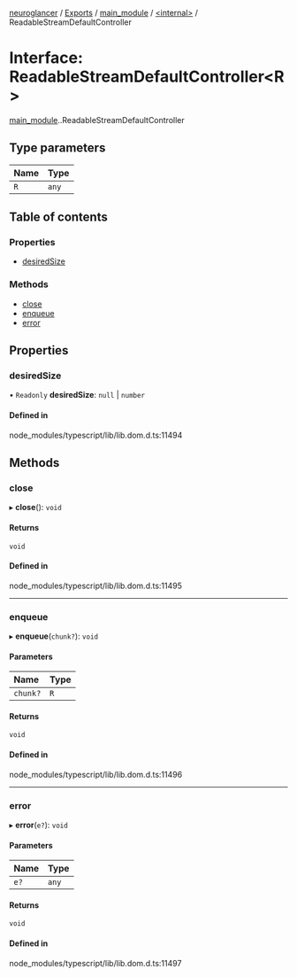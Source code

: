 [neuroglancer](../README.md) / [Exports](../modules.md) / [main\_module](../modules/main_module.md) / [<internal\>](../modules/main_module._internal_.md) / ReadableStreamDefaultController

# Interface: ReadableStreamDefaultController<R\>

[main_module](../modules/main_module.md).[<internal>](../modules/main_module._internal_.md).ReadableStreamDefaultController

## Type parameters

| Name | Type |
| :------ | :------ |
| `R` | `any` |

## Table of contents

### Properties

- [desiredSize](main_module._internal_.ReadableStreamDefaultController.md#desiredsize)

### Methods

- [close](main_module._internal_.ReadableStreamDefaultController.md#close)
- [enqueue](main_module._internal_.ReadableStreamDefaultController.md#enqueue)
- [error](main_module._internal_.ReadableStreamDefaultController.md#error)

## Properties

### desiredSize

• `Readonly` **desiredSize**: ``null`` \| `number`

#### Defined in

node_modules/typescript/lib/lib.dom.d.ts:11494

## Methods

### close

▸ **close**(): `void`

#### Returns

`void`

#### Defined in

node_modules/typescript/lib/lib.dom.d.ts:11495

___

### enqueue

▸ **enqueue**(`chunk?`): `void`

#### Parameters

| Name | Type |
| :------ | :------ |
| `chunk?` | `R` |

#### Returns

`void`

#### Defined in

node_modules/typescript/lib/lib.dom.d.ts:11496

___

### error

▸ **error**(`e?`): `void`

#### Parameters

| Name | Type |
| :------ | :------ |
| `e?` | `any` |

#### Returns

`void`

#### Defined in

node_modules/typescript/lib/lib.dom.d.ts:11497
